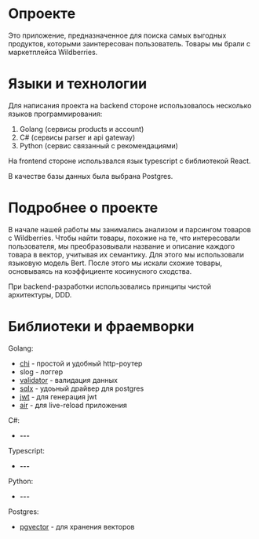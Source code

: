 # Опроекте
Это приложение, предназначенное для поиска самых выгодных продуктов, которыми заинтересован пользователь.
Товары мы брали с маркетплейса Wildberries. 

# Языки и технологии
Для написания проекта на backend стороне использовалось несколько языков программирования: 
1. Golang (сервисы products и account)
2. C# (сервисы parser и api gateway)
3. Python (сервис связанный с рекомендациями)

На frontend стороне использвался язык typescript с библиотекой React.

В качестве базы данных была выбрана Postgres.

# Подробнее о проекте
В начале нашей работы мы занимались анализом и парсингом товаров с Wildberries.
Чтобы найти товары, похожие на те, что интересовали пользователя, мы преобразовывали название и описание каждого товара в вектор, 
учитывая их семантику. Для этого мы использовали языковую модель Bert. После этого мы искали схожие товары, 
основываясь на коэффициенте косинусного сходства.

При backend-разработки использовались принципы чиcтой архитектуры, DDD.

# Библиотеки и фраемворки
Golang:
- [chi](https://github.com/go-chi/chi) - простой и удобный http-роутер
- slog - логгер
- [validator](https://github.com/go-playground/validator) - валидация данных
- [sqlx](https://github.com/jmoiron/sqlx) - удоьный драйвер для postgres
- [jwt](https://github.com/golang-jwt/jwt) - для генерация jwt
- [air](https://github.com/air-verse/air) - для live-reload приложения
  
C#:
- **---**
  
Typescript:
- **---**
  
Python:
- **---**

Postgres:
- [pgvector](https://github.com/pgvector/pgvector) - для хранения векторов
